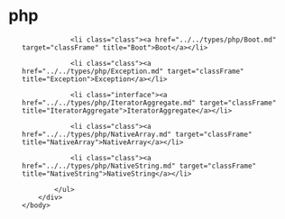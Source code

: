 <!DOCTYPE HTML PUBLIC "-//W3C//DTD HTML 4.01 Transitional//EN" "http://www.w3.org/tr/html4/loose.dtd">
<html>
	<head>
		<title>Package php Type List</title>
	</head>
	<body>
		<div class="onepackage" id="types-frame">
			<h1>php</h1>
			<ul class="packages">

				<li class="class"><a href="../../types/php/Boot.md" target="classFrame" title="Boot">Boot</a></li>

				<li class="class"><a href="../../types/php/Exception.md" target="classFrame" title="Exception">Exception</a></li>

				<li class="interface"><a href="../../types/php/IteratorAggregate.md" target="classFrame" title="IteratorAggregate">IteratorAggregate</a></li>

				<li class="class"><a href="../../types/php/NativeArray.md" target="classFrame" title="NativeArray">NativeArray</a></li>

				<li class="class"><a href="../../types/php/NativeString.md" target="classFrame" title="NativeString">NativeString</a></li>

			</ul>
		</div>
	</body>
</html>


